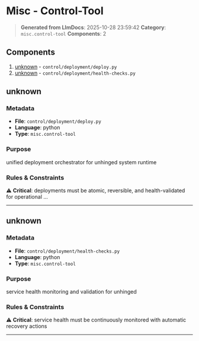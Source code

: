 # Misc - Control-Tool

> **Generated from LlmDocs**: 2025-10-28 23:59:42
> **Category**: `misc.control-tool`
> **Components**: 2

## Components

1. [unknown](#unknown) - `control/deployment/deploy.py`
2. [unknown](#unknown) - `control/deployment/health-checks.py`

## unknown

### Metadata

- **File**: `control/deployment/deploy.py`
- **Language**: python
- **Type**: `misc.control-tool`

### Purpose

unified deployment orchestrator for unhinged system runtime

### Rules & Constraints

⚠️ **Critical**: deployments must be atomic, reversible, and health-validated for operational ...

---

## unknown

### Metadata

- **File**: `control/deployment/health-checks.py`
- **Language**: python
- **Type**: `misc.control-tool`

### Purpose

service health monitoring and validation for unhinged

### Rules & Constraints

⚠️ **Critical**: service health must be continuously monitored with automatic recovery actions

---

